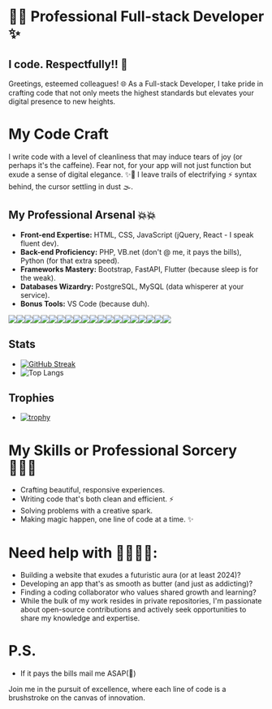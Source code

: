 # 👨‍💻 **Professional Full-stack Developer** ✨

## I code. Respectfully!! 🫡 

Greetings, esteemed colleagues! 🌐 As a Full-stack Developer, I take pride in crafting code that not only meets the highest standards but elevates your digital presence to new heights.

# **My Code Craft**
I write code with a level of cleanliness that may induce tears of joy (or perhaps it's the caffeine). Fear not, for your app will not just function but exude a sense of digital elegance. ✨💫 I leave trails of electrifying ⚡️ syntax behind, the cursor settling in dust 🌫️.

## **My Professional Arsenal 💥💥**
* **Front-end Expertise:** HTML, CSS, JavaScript (jQuery, React - I speak fluent dev).
* **Back-end Proficiency:** PHP, VB.net (don't @ me, it pays the bills), Python (for that extra speed).
* **Frameworks Mastery:** Bootstrap, FastAPI, Flutter (because sleep is for the weak).
* **Databases Wizardry:** PostgreSQL, MySQL (data whisperer at your service).
* **Bonus Tools:** VS Code (because duh).

<img src="https://img.shields.io/badge/HTML5-E34F26?style=for-the-badge&logo=html5&logoColor=white"><img src="https://img.shields.io/badge/CSS3-1572B6?style=for-the-badge&logo=css3&logoColor=white"><img src="https://img.shields.io/badge/jQuery-0769AD?style=for-the-badge&logo=jquery&logoColor=white"><img src="https://img.shields.io/badge/Bootstrap-563D7C?style=for-the-badge&logo=bootstrap&logoColor=white"><img src="https://img.shields.io/badge/React-20232A?style=for-the-badge&logo=react&logoColor=61DAFB"><img src="https://img.shields.io/badge/PHP-777BB4?style=for-the-badge&logo=php&logoColor=white"><img src="https://img.shields.io/badge/Python-FFD43B?style=for-the-badge&logo=python&logoColor=blue"><img src=" 	https://img.shields.io/badge/Flutter-02569B?style=for-the-badge&logo=flutter&logoColor=white"><img src="https://img.shields.io/badge/MySQL-005C84?style=for-the-badge&logo=mysql&logoColor=white"><img src="https://img.shields.io/badge/PostgreSQL-316192?style=for-the-badge&logo=postgresql&logoColor=white"><img src="https://img.shields.io/badge/VSCode-0078D4?style=for-the-badge&logo=visual%20studio%20code&logoColor=white"><img src="https://img.shields.io/badge/Visual_Studio-5C2D91?style=for-the-badge&logo=visual%20studio&logoColor=white"><img src="https://img.shields.io/badge/GIT-E44C30?style=for-the-badge&logo=git&logoColor=white"><img src="https://img.shields.io/badge/GitHub-100000?style=for-the-badge&logo=github&logoColor=white"><img src="https://img.shields.io/badge/fastapi-109989?style=for-the-badge&logo=FASTAPI&logoColor=white"><img src="https://img.shields.io/badge/Postman-FF6C37?style=for-the-badge&logo=Postman&logoColor=white"><img src="https://img.shields.io/badge/.NET-512BD4?style=for-the-badge&logo=dotnet&logoColor=white"><img src="https://img.shields.io/badge/Railway-131415?style=for-the-badge&logo=railway&logoColor=white"><img src="https://img.shields.io/badge/Render-46E3B7?style=for-the-badge&logo=render&logoColor=white"><img src="https://img.shields.io/badge/Vercel-000000?style=for-the-badge&logo=vercel&logoColor=white">

## **Stats**
* [![GitHub Streak](https://streak-stats.demolab.com?user=striker561&theme=radical&border_radius=10&fire=E3D2EB)](https://git.io/streak-stats)
* ![Top Langs](https://github-readme-stats.vercel.app/api/top-langs/?username=striker561&layout=compact)

## **Trophies**
* [![trophy](https://github-profile-trophy.vercel.app/?username=striker561&theme=dracula)](https://github.com/ryo-ma/github-profile-trophy)

# **My Skills or Professional Sorcery 🧙🏾‍♂️**
* Crafting beautiful, responsive experiences.
* Writing code that's both clean and efficient. ⚡️
* Solving problems with a creative spark.
* Making magic happen, one line of code at a time. ✨

# **Need help with 🫱🏾‍🫲🏾:**
* Building a website that exudes a futuristic aura (or at least 2024)?
* Developing an app that's as smooth as butter (and just as addicting)?
* Finding a coding collaborator who values shared growth and learning?
* While the bulk of my work resides in private repositories, I'm passionate about open-source contributions and actively seek opportunities to share my knowledge and expertise.

# **P.S.**
* If it pays the bills mail me ASAP(🤫)

Join me in the pursuit of excellence, where each line of code is a brushstroke on the canvas of innovation.
